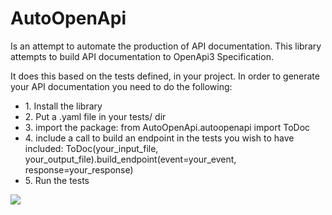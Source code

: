 <h1> AutoOpenApi </h1>

<p>
Is an attempt to automate the production of API documentation. 
This library attempts to build API documentation to OpenApi3 Specification.
</p>

<p>
It does this based on the tests defined, in your project. 
In order to generate your API documentation you need to do the following:
<ul>
    <li>1. Install the library
    <li>2. Put a <FILENAME>.yaml file in your tests/ dir
    <li>3. import the package: from AutoOpenApi.autoopenapi import ToDoc
    <li>4. include a call to build an endpoint in the tests you wish to have included: ToDoc(your_input_file, your_output_file).build_endpoint(event=your_event, response=your_response)
    <li>5. Run the tests
</ul>
<img src="image.png">
</p>